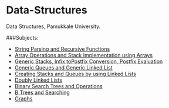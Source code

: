 Data-Structures
===============

Data Structures, Pamukkale University.

###Subjects:
+ [String Parsing and Recursive Functions]()
+ [Array Operations and Stack Implementation using Arrays]()
+ [Generic Stacks, Infix toPostfix Conversion, Postfix Evaluation]()
+ [Generic Queues and Generic Linked List]()
+ [Creating Stacks and Queues by using Linked Lists]()
+ [Doubly Linked Lists]()
+ [Binary Search Trees and Operations]()
+ [B Trees and Searching]()
+ [Graphs]()
